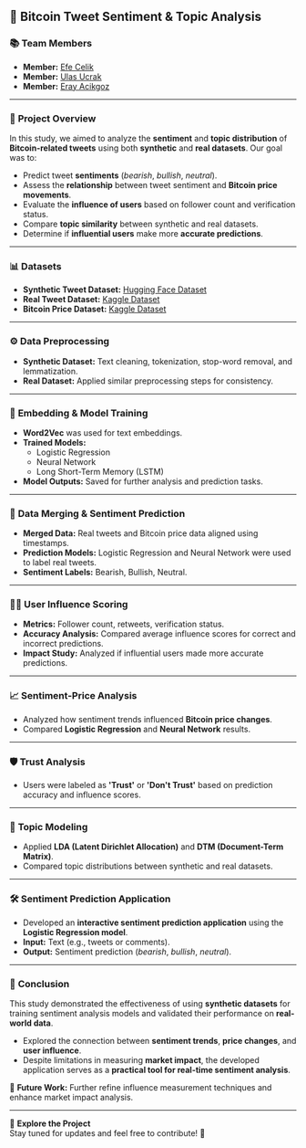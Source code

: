 ## 🧠 **Bitcoin Tweet Sentiment & Topic Analysis**  

### 📚 **Team Members**  
- **Member:**   [Efe Celik](https://github.com/efeecllk)  
- **Member:**   [Ulas Ucrak](https://github.com/ulasucrak)  
- **Member:**   [Eray Acikgoz](https://github.com/ackgz0)

---

### 🎯 **Project Overview**  
In this study, we aimed to analyze the **sentiment** and **topic distribution** of **Bitcoin-related tweets** using both **synthetic** and **real datasets**. Our goal was to:  
- Predict tweet **sentiments** (*bearish*, *bullish*, *neutral*).  
- Assess the **relationship** between tweet sentiment and **Bitcoin price movements**.  
- Evaluate the **influence of users** based on follower count and verification status.  
- Compare **topic similarity** between synthetic and real datasets.  
- Determine if **influential users** make more **accurate predictions**.  

---

### 📊 **Datasets**  
- **Synthetic Tweet Dataset:** [Hugging Face Dataset](https://huggingface.co/datasets/TimKoornstra/synthetic-financial-tweets-sentiment)  
- **Real Tweet Dataset:** [Kaggle Dataset](https://www.kaggle.com/datasets/kaushiksuresh147/bitcoin-tweets)  
- **Bitcoin Price Dataset:** [Kaggle Dataset](https://www.kaggle.com/datasets/jkraak/bitcoin-price-dataset)  

---

### ⚙️ **Data Preprocessing**  
- **Synthetic Dataset:** Text cleaning, tokenization, stop-word removal, and lemmatization.  
- **Real Dataset:** Applied similar preprocessing steps for consistency.  

---

### 🤖 **Embedding & Model Training**  
- **Word2Vec** was used for text embeddings.  
- **Trained Models:**  
   - Logistic Regression  
   - Neural Network  
   - Long Short-Term Memory (LSTM)  
- **Model Outputs:** Saved for further analysis and prediction tasks.  

---

### 🔄 **Data Merging & Sentiment Prediction**  
- **Merged Data:** Real tweets and Bitcoin price data aligned using timestamps.  
- **Prediction Models:** Logistic Regression and Neural Network were used to label real tweets.  
- **Sentiment Labels:** Bearish, Bullish, Neutral.  

---

### 🧑‍💻 **User Influence Scoring**  
- **Metrics:** Follower count, retweets, verification status.  
- **Accuracy Analysis:** Compared average influence scores for correct and incorrect predictions.  
- **Impact Study:** Analyzed if influential users made more accurate predictions.  

---

### 📈 **Sentiment-Price Analysis**  
- Analyzed how sentiment trends influenced **Bitcoin price changes**.  
- Compared **Logistic Regression** and **Neural Network** results.  

---

### 🛡️ **Trust Analysis**  
- Users were labeled as **'Trust'** or **'Don't Trust'** based on prediction accuracy and influence scores.  

---

### 📝 **Topic Modeling**  
- Applied **LDA (Latent Dirichlet Allocation)** and **DTM (Document-Term Matrix)**.  
- Compared topic distributions between synthetic and real datasets.  

---

### 🛠️ **Sentiment Prediction Application**  
- Developed an **interactive sentiment prediction application** using the **Logistic Regression model**.  
- **Input:** Text (e.g., tweets or comments).  
- **Output:** Sentiment prediction (*bearish*, *bullish*, *neutral*).  

---

### 🏁 **Conclusion**  
This study demonstrated the effectiveness of using **synthetic datasets** for training sentiment analysis models and validated their performance on **real-world data**.  
- Explored the connection between **sentiment trends**, **price changes**, and **user influence**.  
- Despite limitations in measuring **market impact**, the developed application serves as a **practical tool for real-time sentiment analysis**.  

🚀 **Future Work:** Further refine influence measurement techniques and enhance market impact analysis.  

---

🔗 **Explore the Project**  
Stay tuned for updates and feel free to contribute! 🚀  
